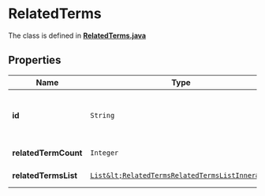 

# RelatedTerms

The class is defined in **[RelatedTerms.java](../../src/main/java/org/openapitools/model/RelatedTerms.java)**

## Properties

Name | Type | Description | Notes
------------ | ------------- | ------------- | -------------
**id** | `String` | First input term. For example, if you pass \&quot;?terms&#x3D;clothes,workout\&quot;, then id will be \&quot;clothes\&quot; |  [optional property]
**relatedTermCount** | `Integer` | Total number of related terms returned |  [optional property]
**relatedTermsList** | [`List&lt;RelatedTermsRelatedTermsListInner&gt;`](RelatedTermsRelatedTermsListInner.md) | The id of the advertiser. |  [optional property]





